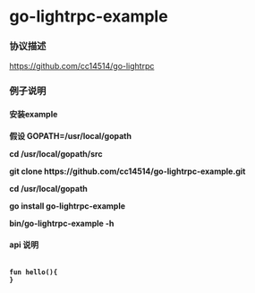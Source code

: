 # go-lightrpc-example
### 协议描述
<a href="https://github.com/cc14514/go-lightrpc">https://github.com/cc14514/go-lightrpc</a>

### 例子说明

#### 安装example

<b>假设 GOPATH=/usr/local/gopath
<p>cd /usr/local/gopath/src 
<p>git clone https://github.com/cc14514/go-lightrpc-example.git
<p>cd /usr/local/gopath
<p>go install go-lightrpc-example
<p>bin/go-lightrpc-example -h

#### api 说明
<code>
fun hello(){
}
<code>
